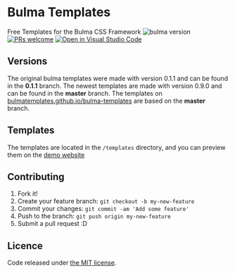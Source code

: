 # Bulma Templates
Free Templates for the Bulma CSS Framework ![bulma version](https://img.shields.io/badge/bulma-0.9.0-4169e1.svg)
[![PRs welcome](https://img.shields.io/badge/PRs-welcome-ff69b4.svg)](https://github.com/bulmatemplates/bulma-templates/pulls)
[![Open in Visual Studio Code](https://open.vscode.dev/badges/open-in-vscode.svg)](https://open.vscode.dev/BulmaTemplates/bulma-templates)
## Versions
  The original bulma templates were made with version 0.1.1 and can be found in the **0.1.1** branch. The newest templates are made with version 0.9.0 and can be found in the **master** branch. The templates on [bulmatemplates.github.io/bulma-templates](https://bulmatemplates.github.io/bulma-templates/) are based on the **master** branch.


## Templates

The templates are located in the ```/templates``` directory, and you can preview them on the [demo website](https://bulmatemplates.github.io/bulma-templates/)

## Contributing

1. Fork it!
2. Create your feature branch: `git checkout -b my-new-feature`
3. Commit your changes: `git commit -am 'Add some feature'`
4. Push to the branch: `git push origin my-new-feature`
5. Submit a pull request :D

## Licence

Code released under [the MIT license](https://github.com/bulmatemplates/bulma-templates/blob/master/LICENSE).
